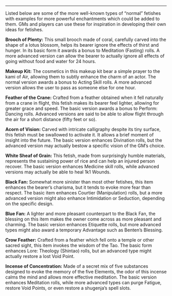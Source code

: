 ---
Listed below are some of the more well-known types of “normal” fetishes with examples for more powerful enchantments which could be added to them. GMs and players can use these for inspiration in developing their own ideas for fetishes.

<strong>Brooch of Plenty:</strong> This small brooch made of coral, carefully carved into the shape of a lotus blossom, helps its bearer ignore the effects of thirst and hunger. In its basic form it awards a bonus to Meditation (Fasting) rolls. A more advanced version can allow the bearer to actually ignore all effects of going without food and water for 24 hours.

<strong>Makeup Kit:</strong> The cosmetics in this makeup kit bear a simple prayer to the kami of Air, allowing them to subtly enhance the charm of an actor. The normal version awards a bonus to Acting Skill rolls. A more advanced version allows the user to pass as someone else for one hour.

<strong>Feather of the Crane:</strong> Crafted from a feather obtained when it fell naturally from a crane in flight, this fetish makes its bearer feel lighter, allowing for greater grace and speed. The basic version awards a bonus to Perform: Dancing rolls. Advanced versions are said to be able to allow flight through the air for a short distance (fifty feet or so).

<strong>Acorn of Vision:</strong> Carved with intricate calligraphy despite its tiny surface, this fetish must be swallowed to activate it. It allows a brief moment of insight into the future. The basic version enhances Divination rolls, but the advanced version may actually bestow a specific vision of the GM’s choice.

<strong>White Sheaf of Grain:</strong> This fetish, made from surprisingly humble materials, represents the sustaining power of rice and can help an injured person recover. The basic version enhances Medicine skill rolls, while advanced versions may actually be able to heal 1k1 Wounds.

<strong>Black Fan:</strong> Somewhat more sinister than most other fetishes, this item enhances the bearer’s charisma, but it tends to evoke more fear than respect. The basic item enhances Courtier (Manipulation) rolls, but a more advanced version might also enhance Intimidation or Seduction, depending on the specific design.

<strong>Blue Fan:</strong> A lighter and more pleasant counterpart to the Black Fan, the blessing on this item makes the owner come across as more pleasant and charming. The basic version enhances Etiquette rolls, but more advanced types might also award a temporary Advantage such as Benten’s Blessing.

<strong>Crow Feather:</strong> Crafted from a feather which fell onto a temple or other sacred sight, this item invokes the wisdom of the Tao. The basic form enhances Lore: Theology (Shintao) rolls, but an advanced type might actually restore a lost Void Point.

<strong>Incense of Concentration:</strong> Made of a secret mix of five substances designed to evoke the memory of the five Elements, the odor of this incense calms the mind and allows more effective meditation. The basic version enhances Meditation rolls, while more advanced types can purge Fatigue, restore Void Points, or even restore a shugenja’s spell slots.

